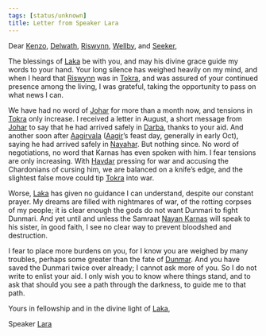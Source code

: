 ```yaml
---
tags: [status/unknown]
title: Letter from Speaker Lara
---
```



Dear [Kenzo](<../../../people/pcs/dunmar-fellowship/kenzo.md>), [Delwath](<../../../people/pcs/dunmar-fellowship/delwath.md>), [Riswynn](<../../../people/pcs/dunmar-fellowship/riswynn.md>), [Wellby](<../../../people/pcs/dunmar-fellowship/wellby.md>), and [Seeker](<../../../people/pcs/dunmar-fellowship/seeker.md>),

The blessings of [Laka](<../../../cosmology/gods/incorporeal-gods/dunmari/laka.md>) be with you, and may his divine grace guide my words to your hand. Your long silence has weighed heavily on my mind, and when I heard that [Riswynn](<../../../people/pcs/dunmar-fellowship/riswynn.md>) was in [Tokra](<../../../gazetteer/greater-dunmar/realms/dunmar/central-dunmar/tokra/tokra.md>), and was assured of your continued presence among the living, I was grateful, taking the opportunity to pass on what news I can.

We have had no word of [Johar](<../../../people/dunmari/johar.md>) for more than a month now, and tensions in [Tokra](<../../../gazetteer/greater-dunmar/realms/dunmar/central-dunmar/tokra/tokra.md>) only increase. I received a letter in August, a short message from [Johar](<../../../people/dunmari/johar.md>) to say that he had arrived safely in [Darba](<../../../gazetteer/greater-dunmar/realms/dunmar/coastal-dunmar/darba/darba.md>), thanks to your aid. And another soon after [Aagirvala](<../../../time/holidays-and-festivals/dunmari-festivals/aagirvala.md>) ([Aagir](<../../../cosmology/gods/incorporeal-gods/dunmari/aagir.md>)’s feast day, generally in early Oct), saying he had arrived safely in [Nayahar](<../../../gazetteer/greater-dunmar/realms/dunmar/western-dunmar/nayahar.md>). But nothing since. No word of negotiations, no word that Karnas has even spoken with him. I fear tensions are only increasing. With [Havdar](<../../../people/dunmari/havdar.md>) pressing for war and accusing the Chardonians of cursing him, we are balanced on a knife’s edge, and the slightest false move could tip [Tokra](<../../../gazetteer/greater-dunmar/realms/dunmar/central-dunmar/tokra/tokra.md>) into war. 

Worse, [Laka](<../../../cosmology/gods/incorporeal-gods/dunmari/laka.md>) has given no guidance I can understand, despite our constant prayer. My dreams are filled with nightmares of war, of the rotting corpses of my people; it is clear enough the gods do not want Dunmari to fight Dunmari. And yet until and unless the Samraat [Nayan Karnas](<../../../people/dunmari/nayan-karnas.md>) will speak to his sister, in good faith, I see no clear way to prevent bloodshed and destruction. 

I fear to place more burdens on you, for I know you are weighed by many troubles, perhaps some greater than the fate of [Dunmar](<../../../gazetteer/greater-dunmar/realms/dunmar/dunmar.md>). And you have saved the Dunmari twice over already; I cannot ask more of you. So I do not write to enlist your aid. I only wish you to know where things stand, and to ask that should you see a path through the darkness, to guide me to that path. 

Yours in fellowship and in the divine light of [Laka](<../../../cosmology/gods/incorporeal-gods/dunmari/laka.md>),

Speaker [Lara](<../../../people/dunmari/lara.md>)